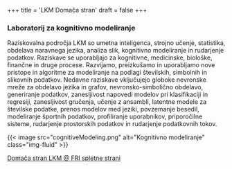 +++
title = 'LKM Domača stran'
draft = false
+++

### Laboratorij za kognitivno modeliranje

Raziskovalna področja LKM so umetna inteligenca, strojno učenje, statistika, obdelava naravnega jezika, analiza slik, kognitivno modeliranje in rudarjenje podatkov. Raziskave se uporabljajo za kognitivne, medicinske, biološke, finančne in druge procese. Razvijamo, preizkušamo in uporabljamo nove pristope in algoritme za modeliranje na podlagi številskih, simbolnih in slikovnih podatkov. Nedavne raziskave vključujejo globoke nevronske mreže za obdelavo jezika in grafov, nevronsko-simbolično obdelavo, generiranje podatkov, zanesljivost napovedi modelov pri klasifikaciji in regresiji, zanesljivost gručenja, učenje z ansambli, latentne modele za številske podatke, prenos modelov med jeziki, povzemanje besedil, modeliranje športnih podatkov, profiliranje uporabnikov, priporočilne sisteme, rudarjenje prostorskih podatkov in rudarjenje podatkovnih tokov.

{{< image src="cognitiveModeling.png" alt="Kognitivno modeliranje" class="img-fluid" >}}

[Domača stran LKM @ FRI spletne strani](https://fri.uni-lj.si/laboratorij/lkm)
